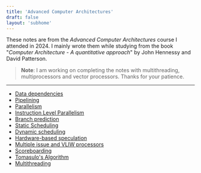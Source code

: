 ```yaml
---
title: 'Advanced Computer Architectures'
draft: false
layout: 'subhome'
---
```


These notes are from the *Advanced Computer Architectures* course I attended in 2024. I mainly wrote them while studying from the book "*Computer Architecture - A quantitative approach*" by John Hennessy and David Patterson.

> **Note**: I am working on completing the notes with multithreading, multiprocessors and vector processors. Thanks for your patience.

---

- [Data dependencies](aca24-data-dependencies)
- [Pipelining](aca24-pipelining)
- [Parallelism](aca24-parallelism)
- [Instruction Level Parallelism](aca24-ilp)
- [Branch prediction](aca24-branch-prediction)
- [Static Scheduling](aca24-static-scheduling)
- [Dynamic scheduling](aca24-dynamic-scheduling)
- [Hardware-based speculation](aca24-hw-speculation)
- [Multiple issue and VLIW processors](aca24-multiple-issue-vliw)
- [Scoreboarding](aca24-scoreboarding)
- [Tomasulo's Algorithm](aca24-tomasulo)
- [Multithreading](aca24-multithreading)
